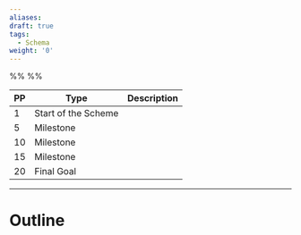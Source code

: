 ```yaml
---
aliases: 
draft: true
tags:
  - Schema
weight: '0'
---
```

%%
%%

| PP  | Type                | Description |
| --- | ------------------- | ----------- |
| 1   | Start of the Scheme |             |
| 5   | Milestone           |             |
| 10  | Milestone           |             |
| 15  | Milestone           |             |
| 20  | Final Goal          |             |

---

<h1 class='centerText'>Outline</h1>


